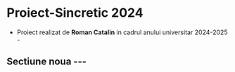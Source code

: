 # Proiect-Sincretic 2024 
- Proiect realizat de **Roman Catalin** in cadrul anului universitar 2024-2025  -

## Sectiune noua ---

